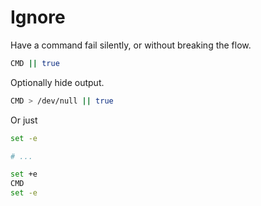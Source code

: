 # Ignore

Have a command fail silently, or without breaking the flow.

```sh
CMD || true
```

Optionally hide output.

```sh
CMD > /dev/null || true
```

Or just

```sh
set -e

# ...

set +e
CMD
set -e
```
